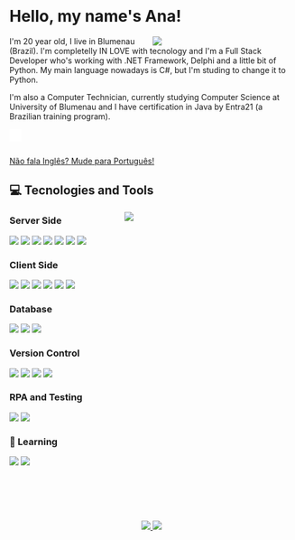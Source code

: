 <br>

<!-- Greetings and tiny description about me -->
# Hello, my name's Ana!

<!-- My Avatoon image 1 -->
<img align="right" width="250px" src="https://i.ibb.co/M6kk6VD/avatoon-1-1.png">

I'm 20 year old, I live in Blumenau (Brazil). I'm completelly IN LOVE with tecnology and I'm a Full Stack Developer who's working with .NET Framework, Delphi and a little bit of Python. My main language nowadays is C#, but I'm studing to change it to Python.

I'm also a Computer Technician, currently studying Computer Science at University of Blumenau and I have certification in Java by Entra21 (a Brazilian training program). 

<!-- My social medias -->
<div>
	<!-- LinkedIn -->
	<a href="https://www.linkedin.com/in/ana-julia-da-cunha" target="_blank"><img align="left" alt="LinkedIn" width="22px" src="https://github.com/Aakarsh-B/trying-repos/blob/master/linkedin.svg" />
	<!-- Twitter -->
	<!--<a href="https://twitter.com/cunhanai4" target="_blank"><img align="left" alt="Twitter" width="22px" src="https://github.com/Aakarsh-B/trying-repos/blob/master/twitter.svg" />-->
</div>
<br><br>
<!-- Change to Portuguese -->
<p>Não fala Inglês? <a href="https://github.com/cunhanai/cunhanai/blob/main/README-pt.md">Mude para Português!</a></p>	
		
<!-- Programming languages, tecnologies and tools I know -->
## :computer: Tecnologies and Tools
<!-- My Avatoon image 2 -->
<img width="300px" align="right" src="https://i.ibb.co/xqw0szv/avatoon-2.png">

### Server Side
<div>
	<!-- C# (Language) -->
	<img src="https://cdn.jsdelivr.net/gh/devicons/devicon/icons/csharp/csharp-original.svg" widht="auto" height="40" />
	<!-- .NET Core (language) -->
	<img src="https://cdn.jsdelivr.net/gh/devicons/devicon/icons/dotnetcore/dotnetcore-original.svg" widht="auto" height="40"/>
	<!-- .NET Framework (language) -->
    	<img src="https://cdn.jsdelivr.net/gh/devicons/devicon@latest/icons/dot-net/dot-net-original.svg" widht="auto" height="40" />
	<!-- Python (Language) -->
	<img src="https://cdn.jsdelivr.net/gh/devicons/devicon/icons/python/python-original.svg" widht="auto" height="40"/>
	<!-- NumPy (Python library) -->
        <img src="https://cdn.jsdelivr.net/gh/devicons/devicon@latest/icons/numpy/numpy-original.svg" widht="auto" height="40" />
	<!-- Java (Language) -->
	<img src="https://cdn.jsdelivr.net/gh/devicons/devicon/icons/java/java-original.svg" widht="auto" height="40"/>
	<!-- Spring (with Java) -->
	<img src="https://cdn.jsdelivr.net/gh/devicons/devicon/icons/spring/spring-original.svg" widht="auto" height="40"/>
 </div>
 
 ### Client Side
 <div>
	<!-- Javascript (Language) -->
	<img src="https://cdn.jsdelivr.net/gh/devicons/devicon/icons/javascript/javascript-original.svg" widht="auto" height="40"/>
	<!-- VueJS (language) -->
	<img src="https://cdn.jsdelivr.net/gh/devicons/devicon/icons/vuejs/vuejs-original.svg" widht="auto" height="40"/>
	<!-- Node.js (language -->
	<img src="https://cdn.jsdelivr.net/gh/devicons/devicon/icons/nodejs/nodejs-original.svg" widht="auto" height="40"/>
	<!-- MARK & STYLE -->
	<!-- HTML5 (Mark Language) -->
	<img src="https://cdn.jsdelivr.net/gh/devicons/devicon/icons/html5/html5-original.svg" widht="auto" height="40"/>
	<!-- CSS3 (style) -->
	<img src="https://cdn.jsdelivr.net/gh/devicons/devicon/icons/css3/css3-original.svg" widht="auto" height="40"/>
	<!-- Bootstrap (style) -->
	<img src="https://cdn.jsdelivr.net/gh/devicons/devicon/icons/bootstrap/bootstrap-plain.svg" widht="auto" height="40"/>
 </div>

 ### Database
<div>
	<!-- PostgreSQL (Database) -->
	<img src="https://cdn.jsdelivr.net/gh/devicons/devicon/icons/postgresql/postgresql-original.svg" widht="auto" height="40"/>
	<!-- MySQL (Database) -->
	<img src="https://cdn.jsdelivr.net/gh/devicons/devicon/icons/mysql/mysql-original.svg" widht="auto" height="40"/>
	<!-- SQL Server (Database) -->
    	<img src="https://cdn.jsdelivr.net/gh/devicons/devicon@latest/icons/microsoftsqlserver/microsoftsqlserver-original.svg" widht="auto" height="40" />
</div>

### Version Control
<div>
	<!-- Git -->
	<img src="https://cdn.jsdelivr.net/gh/devicons/devicon/icons/git/git-original.svg" widht="auto" height="40"/>
	<!-- GitHub -->
    	<img src="https://cdn.jsdelivr.net/gh/devicons/devicon@latest/icons/github/github-original.svg" widht="auto" height="40" />
	<!-- GitLab -->
        <img src="https://cdn.jsdelivr.net/gh/devicons/devicon@latest/icons/gitlab/gitlab-original.svg" widht="auto" height="40" />
	<!-- Azure DevOps -->
        <img src="https://cdn.jsdelivr.net/gh/devicons/devicon@latest/icons/azuredevops/azuredevops-original.svg" widht="auto" height="40" />
</div>

### RPA and Testing
<div>
	<!-- PlayWright -->
        <img src="https://cdn.jsdelivr.net/gh/devicons/devicon@latest/icons/playwright/playwright-original.svg" widht="auto" height="40" />
	<!-- Selenium (QA) -->
	<img src="https://cdn.jsdelivr.net/gh/devicons/devicon/icons/selenium/selenium-original.svg" widht="auto" height="40"/>
</div>

<!-- Languages and tools I'm learning -->
### :iphone: Learning
<div>
	<!-- Delphi -->
	<img src="https://img.icons8.com/color/600/000000/delphi-ide.png" widht="auto" height="40"/>
	<!-- Pandas (Python library)-->
	<img src="https://cdn.jsdelivr.net/gh/devicons/devicon/icons/pandas/pandas-original.svg" widht="auto" height="40"/>
	<!-- React / React Native (Language) -->
	<!--<img src="https://cdn.jsdelivr.net/gh/devicons/devicon/icons/react/react-original.svg" widht="40" height="40"/>-->
	<!-- Flutter (from Dart Language) -->
	<!--<img src="https://cdn.jsdelivr.net/gh/devicons/devicon/icons/flutter/flutter-original.svg" widht="40" height="40"/>-->
	<!-- Markdown -->
	<!--<img src="https://cdn.jsdelivr.net/gh/devicons/devicon/icons/markdown/markdown-original.svg" widht="40" height="40"/>-->
</div>
<br>

##

<br><br>
<!-- My GitHub stats -->
<div align="center">
<a href="https://github.com/cunhanai">
	<!-- Most Used Languages -->
	<img height="180em" src="https://github-readme-stats-git-masterrstaa-rickstaa.vercel.app/api/top-langs/?username=cunhanai&layout=compact&langs_count=7&theme=dracula&count_private=true"/>
	<!-- Stats -->
	<img height="180em" src="https://github-readme-stats-git-masterrstaa-rickstaa.vercel.app/api?username=cunhanai&show_icons=true&theme=dracula&include_all_commits=true&count_private=true"/>
</div>

<!-- Snake commit animation -->
<!-- ![Snake animation](https://github.com/cunhanai/cunhanai/blob/output/github-contribution-grid-snake.svg) -->
